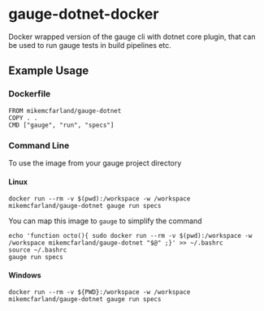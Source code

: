 # gauge-dotnet-docker

Docker wrapped version of the gauge cli with dotnet core plugin, that can be used to run gauge tests in build pipelines etc. 

## Example Usage 

### Dockerfile
```
FROM mikemcfarland/gauge-dotnet
COPY . .
CMD ["gauge", "run", "specs"]
```

### Command Line

To use the image from your gauge project directory

#### Linux
`docker run --rm -v $(pwd):/workspace -w /workspace mikemcfarland/gauge-dotnet gauge run specs`

You can map this image to `gauge` to simplify the command
```
echo 'function octo(){ sudo docker run --rm -v $(pwd):/workspace -w /workspace mikemcfarland/gauge-dotnet "$@" ;}' >> ~/.bashrc
source ~/.bashrc
gauge run specs
```

#### Windows
`docker run --rm -v ${PWD}:/workspace -w /workspace mikemcfarland/gauge-dotnet gauge run specs`